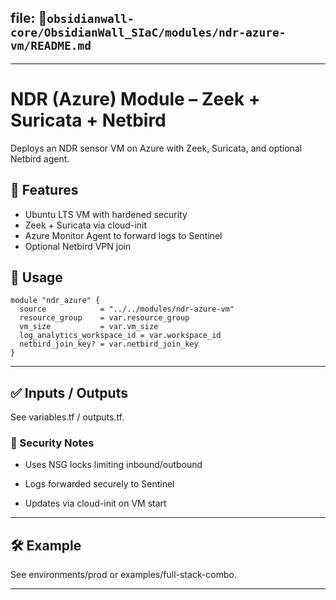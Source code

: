 
## file: 📁`obsidianwall-core/ObsidianWall_SIaC/modules/ndr-azure-vm/README.md`



---

# NDR (Azure) Module – Zeek + Suricata + Netbird

Deploys an NDR sensor VM on Azure with Zeek, Suricata, and optional Netbird agent.


## 🚀 Features

- Ubuntu LTS VM with hardened security
- Zeek + Suricata via cloud-init
- Azure Monitor Agent to forward logs to Sentinel
- Optional Netbird VPN join


## 🧩 Usage

```hcl
module "ndr_azure" {
  source            = "../../modules/ndr-azure-vm"
  resource_group    = var.resource_group
  vm_size           = var.vm_size
  log_analytics_workspace_id = var.workspace_id
  netbird_join_key? = var.netbird_join_key
}
```
---

## ✅ Inputs / Outputs
See variables.tf / outputs.tf.

### 🔐 Security Notes
 - Uses NSG locks limiting inbound/outbound

 - Logs forwarded securely to Sentinel

 - Updates via cloud-init on VM start

----
## 🛠️ Example
See environments/prod or examples/full-stack-combo.

----